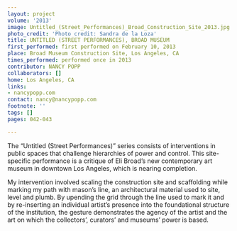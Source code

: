 ```yaml
---
layout: project
volume: '2013'
image: Untitled_(Street_Performances)_Broad_Construction_Site_2013.jpg
photo_credit: 'Photo credit: Sandra de la Loza'
title: UNTITLED (STREET PERFORMANCES), BROAD MUSEUM
first_performed: first performed on February 10, 2013
place: Broad Museum Construction Site, Los Angeles, CA
times_performed: performed once in 2013
contributor: NANCY POPP
collaborators: []
home: Los Angeles, CA
links:
- nancypopp.com
contact: nancy@nancypopp.com
footnote: ''
tags: []
pages: 042-043

---
```


The “Untitled (Street Performances)” series consists of interventions in public spaces that challenge hierarchies of power and control. This site-specific performance is a critique of Eli Broad’s new contemporary art museum in downtown Los Angeles, which is nearing completion.

My intervention involved scaling the construction site and scaffolding while marking my path with mason’s line, an architectural material used to site, level and plumb. By upending the grid through the line used to mark it and by re-inserting an individual artist’s presence into the foundational structure of the institution, the gesture demonstrates the agency of the artist and the art on which the collectors’, curators’ and museums’ power is based.
